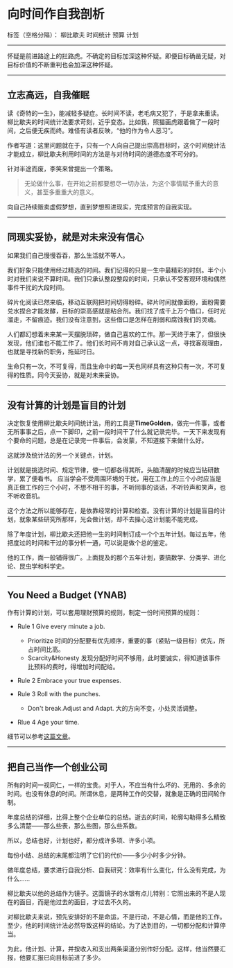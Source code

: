 ﻿# 向时间作自我剖析

标签（空格分隔）： 柳比歇夫 时间统计 预算 计划 

---

怀疑是前进路途上的拦路虎。不确定的目标加深这种怀疑。即便目标确凿无疑，对目标价值的不断重判也会加深这种怀疑。

---
## 立志高远，自我催眠
读《奇特的一生》，能减轻多疑症。长时间不读，老毛病又犯了，于是拿来重读。柳比歇夫的时间统计法要求苛刻，近乎变态。比如我，照猫画虎跟着做了一段时间，之后便无疾而终。难怪有读者反映，“他的作为令人恶习”。

作者写道：这里问题就在于，只有一个人向自己提出崇高目标时，这个时间统计法才能成立，柳比歇夫利用时间的方法是与对待时间的道德态度不可分的。

针对半途而废，李笑来曾提出一个策略。
>无论做什么事，在开始之前都要想尽一切办法，为这个事情赋予重大的意义，甚至多重重大的意义。

向自己持续贩卖虚假梦想，直到梦想照进现实，完成预言的自我实现。

---
## 同现实妥协，就是对未来没有信心
如果我们自己慢慢吞吞，那么生活就不等人。

我们好象只能使用经过精选的时间。我们记得的只是一生中最精彩的时刻。半个小时对我们来说不算时间。我们只承认整段整段的时间，只承认不受客观环境和偶然事件干扰的大段时间。

碎片化阅读已然来临，移动互联网把时间切得粉碎。碎片时间就像面粉，面粉需要兑水捏合才能发酵，目标的崇高感就是粘合剂。我们找了成千上万个借口，任时光溜走，不留痕迹。我们没有注意到，这些借口是怎样在削弱和腐蚀我们的灵魂。

人们都幻想着未来某一天摆脱琐碎，做自己喜欢的工作。那一天终于来了，但很快发现，他们谁也不能工作了。他们长时间不肯对自己承认这一点，寻找客观理由，也就是寻找新的职务，拖延时日。

生命只有一次，不可复得，而且生命中的每一天也同样具有这种只有一次，不可复得的性质。同今天妥协，就是对未来妥协。

---
## 没有计算的计划是盲目的计划
决定恢复使用柳比歇夫时间统计法，用的工具是**TimeGolden**，做完一件事，或者无所事事之后，点一下脚印，之前一段时间干了什么就记录完毕。一天下来发现有个要命的问题，总是在记录完一件事后，会发蒙，不知道接下来做什么好。

这就涉及统计法的另一个关键点，计划。

计划就是挑选时间、规定节律，使一切都各得其所。头脑清醒的时候应当钻研数学，累了便看书。 应当学会不受周围环境的干扰，用在工作上的三个小时应当是真正做工作的三个小时，不想不相干的事，不听同事的谈话，不听铃声和笑声，也不听收音机。

这个方法之所以能够存在，是依靠经常的计算和检查。没有计算的计划是盲目的计划，就象某些研究所那样，光会做计划，却不去操心这计划能不能完成。

除了年度计划，柳比歇夫还把他一生的时间制订成一个个五年计划。每过五年，他把度过的时间和干过的事分析一通，可以说是做个总的鉴定。

他的工作，面一般铺得很广。上面提及的那个五年计划，要搞数学、分类学、进化论、昆虫学和科学史。

---
## You Need a Budget (YNAB)

作有计算的计划，可以套用理财预算的规则，制定一份时间预算的规则：

- Rule 1   Give every minute a job.
    - Prioritize            时间的分配要有优先顺序，重要的事（紧贴一级目标）优先，所占时间比高。
    - Scarcity&Honesty  发现分配好时间不够用，此时要诚实，得知道该事件比预料的费时，得增加时间配给。
     
- Rule 2  Embrace your true expenses.
- Rule 3  Roll with the punches.
    - Don't break.Adjust and Adapt. 大的方向不变，小处灵活调整。
- Rlue 4  Age your time.

细节可以参考[这篇文章][1]。


  [1]: http://edge123.pixnet.net/blog/post/380609818-%5B%E7%90%86%E8%B2%A1app%5D-%E5%AD%B8%E7%BF%92%E5%A6%82%E4%BD%95%E8%A6%8F%E5%8A%83%E9%A0%90%E7%AE%97
  
---
## 把自己当作一个创业公司

所有的时间一视同仁，一样的宝贵。对于人，不应当有什么坏的、无用的、多余的时间。也没有休息的时间。所谓休息，是两种工作的交替，就象是正确的田间轮作制。

年度总结的详细，比得上整个企业单位的总结。逝去的时间，轮廓勾勒得多么精致多么清楚——那么些表，那么些图，那么些系数。

所以，总结也好，计划也好，都分成许多项、许多小项。

每份小结、总结的末尾都注明了它们的代价——多少小时多少分钟。

做年度总结，要求进行自我分析、自我研究：效率有什么变化，什么没有完成，为什么…… 

柳比歇夫以他的总结作为镜子。这面镜子的水银有点儿特别：它照出来的不是人现在的面目，而是他过去的面目，才过去不久的。

对柳比歇夫来说，预先安排好的不是命运，不是行动，不是心情，而是他的工作。至少，他的时间统计法必然导致这样的结论。为了达到目的，一切都分配和计算停当。

为此，他计划、计算，并按收入和支出两条渠道分别作好分配。这样，他当然要汇报，他要汇报已向目标前进了多少。